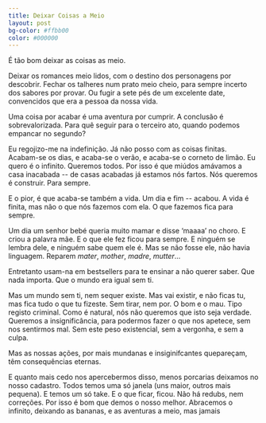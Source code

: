 ```yaml
---
title: Deixar Coisas a Meio
layout: post
bg-color: #ffbb00
color: #000000
---
```


É tão bom deixar as coisas as meio. 

Deixar os romances meio lidos, com o destino dos personagens por descobrir. Fechar os talheres num prato meio cheio, para sempre incerto dos sabores por provar. Ou fugir a sete pés de um excelente date, convencidos que era a pessoa da nossa vida.

Uma coisa por acabar é uma  aventura por cumprir. A conclusão é sobrevalorizada. Para quê seguir para o terceiro ato, quando podemos empancar no segundo?  

Eu regojizo-me na indefinição. Já não posso com as coisas finitas. Acabam-se os dias, e acaba-se o verão, e acaba-se o corneto de limão.  Eu quero é o infinito. Queremos todos. Por isso é que miúdos amávamos a casa inacabada -- de casas acabadas já estamos nós fartos. Nós queremos é construir. Para sempre.

E o pior, é que acaba-se também a vida. Um dia e fim -- acabou. A vida é finita, mas não o que nós fazemos com ela. O que fazemos fica para sempre. 

Um dia um senhor bebé queria muito mamar e disse ‘maaaa’ no choro. E criou a palavra mãe. E o que ele fez ficou para sempre. E ninguém se lembra dele, e ninguém sabe quem ele é. Mas se não fosse ele, não havia linguagem. Reparem *mater*, *mother*, *madre*, *mutter*...

Entretanto usam-na em bestsellers para te ensinar a não querer saber. Que nada importa. Que o mundo era igual sem ti. 

Mas um mundo sem ti, nem sequer existe. Mas vai existir, e não ficas tu, mas fica tudo o que tu fizeste. Sem tirar, nem por. O bom e o mau. Tipo registo criminal. 
Como é natural, nós não queremos que isto seja verdade. Queremos a insignificância, para podermos fazer o que nos apetece, sem nos sentirmos mal. Sem este peso existencial, sem a vergonha, e sem a culpa.

Mas as nossas ações, por mais mundanas e insiginifcantes quepareçam, têm consequências eternas. 

E quanto mais cedo nos apercebermos disso, menos porcarias deixamos no nosso cadastro. Todos temos uma só janela (uns maior, outros mais pequena). E temos um só take. E o que ficar, ficou. Não há redubs, nem correções. Por isso é bom que demos o nosso melhor.
Abracemos o infinito, deixando as bananas, e as aventuras a meio, mas jamais 



